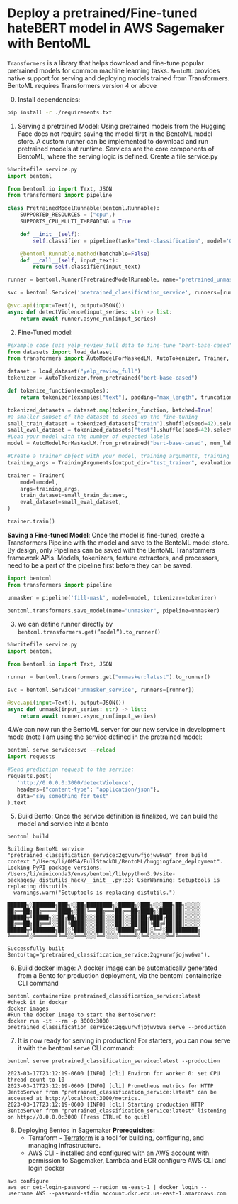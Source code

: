 # Deploy a pretrained/Fine-tuned hateBERT model in AWS Sagemaker with BentoML

`Transformers` is a library that helps download and fine-tune popular pretrained models for common machine learning tasks. `BentoML` provides native support for serving and deploying models trained from Transformers. BentoML requires Transformers version 4 or above


0. Install dependencies:

```bash
pip install -r ./requirements.txt
```

1. Serving a pretrained Model: Using pretrained models from the Hugging Face does not require saving the model first in the BentoML model store. A custom runner can be implemented to download and run pretrained models at runtime. Services are the core components of BentoML, where the serving logic is defined. Create a file service.py

```python
%%writefile service.py
import bentoml

from bentoml.io import Text, JSON
from transformers import pipeline

class PretrainedModelRunnable(bentoml.Runnable):
    SUPPORTED_RESOURCES = ("cpu",)
    SUPPORTS_CPU_MULTI_THREADING = True

    def __init__(self):
        self.classifier = pipeline(task="text-classification", model='GroNLP/hateBERT')

    @bentoml.Runnable.method(batchable=False)
    def __call__(self, input_text):
        return self.classifier(input_text)

runner = bentoml.Runner(PretrainedModelRunnable, name="pretrained_unmasker")

svc = bentoml.Service('pretrained_classification_service', runners=[runner])

@svc.api(input=Text(), output=JSON())
async def detectViolence(input_series: str) -> list:
    return await runner.async_run(input_series)
```

2. Fine-Tuned model:

```python
#example code (use yelp_review_full data to fine-tune "bert-base-cased" model
from datasets import load_dataset
from transformers import AutoModelForMaskedLM, AutoTokenizer, Trainer, TrainingArguments

dataset = load_dataset("yelp_review_full")
tokenizer = AutoTokenizer.from_pretrained("bert-base-cased")

def tokenize_function(examples):
    return tokenizer(examples["text"], padding="max_length", truncation=True)

tokenized_datasets = dataset.map(tokenize_function, batched=True)
#a smaller subset of the dataset to speed up the fine-tuning
small_train_dataset = tokenized_datasets["train"].shuffle(seed=42).select(range(1000))
small_eval_dataset = tokenized_datasets["test"].shuffle(seed=42).select(range(1000))
#Load your model with the number of expected labels
model = AutoModelForMaskedLM.from_pretrained("bert-base-cased", num_labels=5)

#Create a Trainer object with your model, training arguments, training and test datasets.
training_args = TrainingArguments(output_dir="test_trainer", evaluation_strategy="epoch")

trainer = Trainer(
    model=model,
    args=training_args,
    train_dataset=small_train_dataset,
    eval_dataset=small_eval_dataset,
)

trainer.train()
```
**Saving a Fine-tuned Model**: Once the model is fine-tuned, create a Transformers Pipeline with the model and save to the BentoML model store. By design, only Pipelines can be saved with the BentoML Transformers framework APIs. Models, tokenizers, feature extractors, and processors, need to be a part of the pipeline first before they can be saved.

```python
import bentoml
from transformers import pipeline

unmasker = pipeline('fill-mask', model=model, tokenizer=tokenizer)

bentoml.transformers.save_model(name="unmasker", pipeline=unmasker)
```

3. we can define runner directly by `bentoml.transformers.get(”model”).to_runner()`

```python
%%writefile service.py
import bentoml

from bentoml.io import Text, JSON

runner = bentoml.transformers.get("unmasker:latest").to_runner()

svc = bentoml.Service("unmasker_service", runners=[runner])

@svc.api(input=Text(), output=JSON())
async def unmask(input_series: str) -> list:
    return await runner.async_run(input_series)
```
4.We can now run the BentoML server for our new service in development mode (note I am using the service defined in the pretrained model:
```python
bentoml serve service:svc --reload
import requests

#Send prediction request to the service:
requests.post(
   'http://0.0.0.0:3000/detectViolence',
   headers={"content-type": "application/json"},
   data="say something for test"
).text
```

5. Build Bento: Once the service definition is finalized, we can build the model and service into a bento

```
bentoml build
```
```console
Building BentoML service "pretrained_classification_service:2qgvurwfjojwv6wa" from build context "/Users/li/OMSA/FullStackDL/BentoML/huggingface_deployment".
Locking PyPI package versions.
/Users/li/miniconda3/envs/bentoml/lib/python3.9/site-packages/_distutils_hack/__init__.py:33: UserWarning: Setuptools is replacing distutils.
  warnings.warn("Setuptools is replacing distutils.")

██████╗░███████╗███╗░░██╗████████╗░█████╗░███╗░░░███╗██╗░░░░░
██╔══██╗██╔════╝████╗░██║╚══██╔══╝██╔══██╗████╗░████║██║░░░░░
██████╦╝█████╗░░██╔██╗██║░░░██║░░░██║░░██║██╔████╔██║██║░░░░░
██╔══██╗██╔══╝░░██║╚████║░░░██║░░░██║░░██║██║╚██╔╝██║██║░░░░░
██████╦╝███████╗██║░╚███║░░░██║░░░╚█████╔╝██║░╚═╝░██║███████╗
╚═════╝░╚══════╝╚═╝░░╚══╝░░░╚═╝░░░░╚════╝░╚═╝░░░░░╚═╝╚══════╝

Successfully built Bento(tag="pretrained_classification_service:2qgvurwfjojwv6wa").
```

6. Build docker image: A docker image can be automatically generated from a Bento for production deployment, via the bentoml containerize CLI command

```
bentoml containerize pretrained_classification_service:latest
#check it in docker
docker images
#Run the docker image to start the BentoServer:
docker run -it --rm -p 3000:3000 pretrained_classification_service:2qgvurwfjojwv6wa serve --production
```
7. It is now ready for serving in production! For starters, you can now serve it with the bentoml serve CLI command:
```
bentoml serve pretrained_classification_service:latest --production
```
```console
2023-03-17T23:12:19-0600 [INFO] [cli] Environ for worker 0: set CPU thread count to 10
2023-03-17T23:12:19-0600 [INFO] [cli] Prometheus metrics for HTTP BentoServer from "pretrained_classification_service:latest" can be accessed at http://localhost:3000/metrics.
2023-03-17T23:12:19-0600 [INFO] [cli] Starting production HTTP BentoServer from "pretrained_classification_service:latest" listening on http://0.0.0.0:3000 (Press CTRL+C to quit)
```
8. Deploying Bentos in Sagemaker
 **Prerequisites:**
    - Terraform - [Terraform](https://www.terraform.io/) is a tool for building, configuring, and managing infrastructure.
    - AWS CLI - installed and configured with an AWS account with permission to Sagemaker, Lambda and ECR
configure AWS CLI and login docker
```
aws configure
aws ecr get-login-password --region us-east-1 | docker login --username AWS --password-stdin account.dkr.ecr.us-east-1.amazonaws.com
```
